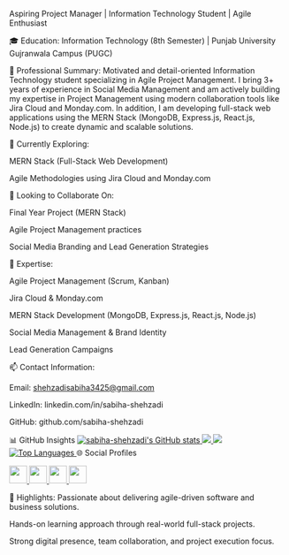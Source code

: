 Aspiring Project Manager | Information Technology Student | Agile Enthusiast 

🎓 Education:
Information Technology (8th Semester) | Punjab University Gujranwala Campus (PUGC)

💼 Professional Summary:
Motivated and detail-oriented Information Technology student specializing in Agile Project Management.
I bring 3+ years of experience in Social Media Management and am actively building my expertise in Project Management using modern collaboration tools like Jira Cloud and Monday.com.
In addition, I am developing full-stack web applications using the MERN Stack (MongoDB, Express.js, React.js, Node.js) to create dynamic and scalable solutions.

🚀 Currently Exploring:

MERN Stack (Full-Stack Web Development)

Agile Methodologies using Jira Cloud and Monday.com

🤝 Looking to Collaborate On:

Final Year Project (MERN Stack)

Agile Project Management practices

Social Media Branding and Lead Generation Strategies

💬 Expertise:

Agile Project Management (Scrum, Kanban)

Jira Cloud & Monday.com

MERN Stack Development (MongoDB, Express.js, React.js, Node.js)

Social Media Management & Brand Identity

Lead Generation Campaigns


📫 Contact Information:

Email: shehzadisabiha3425@gmail.com

LinkedIn: linkedin.com/in/sabiha-shehzadi

GitHub: github.com/sabiha-shehzadi


📊 GitHub Insights
<a href="http://www.github.com/sabiha-shehzadi"> <img src="https://github-readme-stats.vercel.app/api?username=sabiha-shehzadi&show_icons=true&count_private=true&title_color=22c55e&text_color=ffffff&icon_color=14b8a6&bg_color=1c1917&hide_border=true" alt="sabiha-shehzadi's GitHub stats" /> </a> <a href="http://www.github.com/sabiha-shehzadi"> <img src="https://github-readme-streak-stats.herokuapp.com/?user=sabiha-shehzadi&stroke=ffffff&background=1c1917&ring=22c55e&fire=22c55e&currStreakNum=ffffff&currStreakLabel=22c55e&sideNums=ffffff&sideLabels=ffffff&dates=ffffff&hide_border=true" /> </a> <a href="http://www.github.com/sabiha-shehzadi"> <img src="https://github-readme-activity-graph.vercel.app/graph?username=sabiha-shehzadi&bg_color=1c1917&color=ffffff&line=14b8a6&point=ffffff&area_color=1c1917&area=true&hide_border=true&custom_title=GitHub%20Commits%20Graph" /> </a> <a href="http://www.github.com/sabiha-shehzadi" align="left"> <img src="https://github-readme-stats.vercel.app/api/top-langs/?username=sabiha-shehzadi&langs_count=10&title_color=22c55e&text_color=ffffff&icon_color=14b8a6&bg_color=1c1917&hide_border=true&locale=en&custom_title=Top%20Languages" alt="Top Languages" /> </a>
🌐 Social Profiles
<p align="left"> <a href="https://github.com/sabiha-shehzadi" target="_blank"> <img src="https://raw.githubusercontent.com/danielcranney/readme-generator/main/public/icons/socials/github.svg" width="32" height="32" /> </a> <a href="https://www.linkedin.com/in/sabiha-shehzadi" target="_blank"> <img src="https://raw.githubusercontent.com/danielcranney/readme-generator/main/public/icons/socials/linkedin.svg" width="32" height="32" /> </a> <a href="http://www.instagram.com/vibingwith._.bunny" target="_blank"> <img src="https://raw.githubusercontent.com/danielcranney/readme-generator/main/public/icons/socials/instagram.svg" width="32" height="32" /> </a> <a href="https://stackoverflow.com/users/21424002/sabiha-shehzadi" target="_blank"> <img src="https://raw.githubusercontent.com/danielcranney/readme-generator/main/public/icons/socials/stackoverflow.svg" width="32" height="32" /> </a> </p>
📍 Highlights:
Passionate about delivering agile-driven software and business solutions.

Hands-on learning approach through real-world full-stack projects.

Strong digital presence, team collaboration, and project execution focus.
